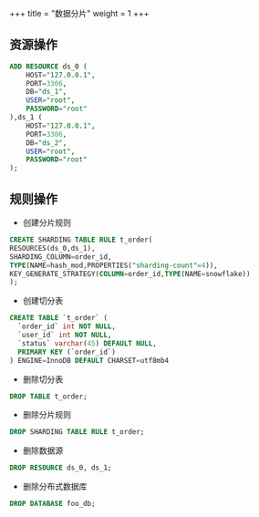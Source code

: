 +++
title = "数据分片"
weight = 1
+++

## 资源操作

```sql
ADD RESOURCE ds_0 (
    HOST="127.0.0.1",
    PORT=3306,
    DB="ds_1",
    USER="root",
    PASSWORD="root"
),ds_1 (
    HOST="127.0.0.1",
    PORT=3306,
    DB="ds_2",
    USER="root",
    PASSWORD="root"
);
```

## 规则操作

- 创建分片规则

```sql
CREATE SHARDING TABLE RULE t_order(
RESOURCES(ds_0,ds_1),
SHARDING_COLUMN=order_id,
TYPE(NAME=hash_mod,PROPERTIES("sharding-count"=4)),
KEY_GENERATE_STRATEGY(COLUMN=order_id,TYPE(NAME=snowflake))
);
```

- 创建切分表

```sql
CREATE TABLE `t_order` (
  `order_id` int NOT NULL,
  `user_id` int NOT NULL,
  `status` varchar(45) DEFAULT NULL,
  PRIMARY KEY (`order_id`)
) ENGINE=InnoDB DEFAULT CHARSET=utf8mb4
```

- 删除切分表

```sql
DROP TABLE t_order;
```

- 删除分片规则

```sql
DROP SHARDING TABLE RULE t_order;
```

- 删除数据源

```sql
DROP RESOURCE ds_0, ds_1;
```

- 删除分布式数据库

```sql
DROP DATABASE foo_db;
```
